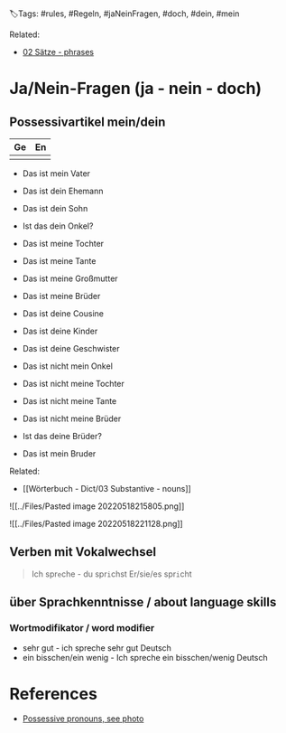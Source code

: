 🏷️Tags: #rules, #Regeln, #jaNeinFragen, #doch, #dein, #mein

Related:
- [02 Sätze - phrases](01%20Sätze%20-%20phrases.md)

# Ja/Nein-Fragen (ja - nein - doch)

## Possessivartikel mein/dein

| Ge  | En  |
|-----|-----|
|     |     |


- Das ist mein Vater
- Das ist dein Ehemann
- Das ist dein Sohn
- Ist das dein Onkel?
- Das ist meine Tochter
- Das ist meine Tante
- Das ist meine Großmutter
- Das ist meine Brüder
- Das ist deine Cousine
- Das ist deine Kinder
- Das ist deine Geschwister
- Das ist nicht mein Onkel
- Das ist nicht meine Tochter
- Das ist nicht meine Tante
- Das ist nicht meine Brüder
- Ist das deine Brüder?


- Das ist mein Bruder

Related:
- [[Wörterbuch - Dict/03 Substantive - nouns]]

![[../Files/Pasted image 20220518215805.png]]

![[../Files/Pasted image 20220518221128.png]]

## Verben mit Vokalwechsel

> Ich spr`e`che - du spr`i`chst
> Er/sie/es spr`i`cht

## über Sprachkenntnisse / about language skills
### Wortmodifikator / word modifier

- sehr gut - ich spreche sehr gut Deutsch
- ein bisschen/ein wenig - Ich spreche ein bisschen/wenig Deutsch


# References

- [Possessive pronouns, see photo](https://www.studygermanonline.com/possessive-pronouns-using-mein-and-meine-in-german/)